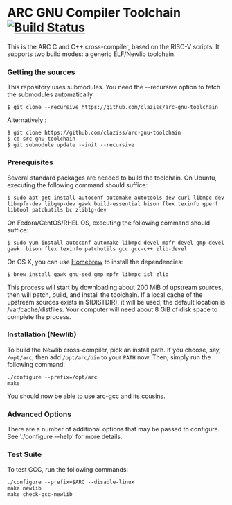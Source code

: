 ARC GNU Compiler Toolchain [![Build Status](https://travis-ci.org/claziss/arc-gnu-toolchain.svg?branch=master)](https://travis-ci.org/claziss/arc-gnu-toolchain)
=============================

This is the ARC C and C++ cross-compiler, based on the RISC-V scripts. It supports two build modes: a generic ELF/Newlib toolchain.

###  Getting the sources

This repository uses submodules. You need the --recursive option to fetch the submodules automatically

    $ git clone --recursive https://github.com/claziss/arc-gnu-toolchain

Alternatively :

    $ git clone https://github.com/claziss/arc-gnu-toolchain
    $ cd src-gnu-toolchain
    $ git submodule update --init --recursive



### Prerequisites

Several standard packages are needed to build the toolchain.  On Ubuntu,
executing the following command should suffice:

    $ sudo apt-get install autoconf automake autotools-dev curl libmpc-dev libmpfr-dev libgmp-dev gawk build-essential bison flex texinfo gperf libtool patchutils bc zlib1g-dev

On Fedora/CentOS/RHEL OS, executing the following command should suffice:

    $ sudo yum install autoconf automake libmpc-devel mpfr-devel gmp-devel gawk  bison flex texinfo patchutils gcc gcc-c++ zlib-devel

On OS X, you can use [Homebrew](http://brew.sh) to install the dependencies:

    $ brew install gawk gnu-sed gmp mpfr libmpc isl zlib

This process will start by downloading about 200 MiB of upstream sources, then
will patch, build, and install the toolchain.  If a local cache of the
upstream sources exists in $(DISTDIR), it will be used; the default location
is /var/cache/distfiles.  Your computer will need about 8 GiB of disk space to
complete the process.

### Installation (Newlib)

To build the Newlib cross-compiler, pick an install path.  If you choose,
say, `/opt/arc`, then add `/opt/arc/bin` to your `PATH` now.  Then, simply
run the following command:

    ./configure --prefix=/opt/arc
    make

You should now be able to use arc-gcc and its cousins.

### Advanced Options

There are a number of additional options that may be passed to
configure.  See './configure --help' for more details.

### Test Suite

To test GCC, run the following commands:

    ./configure --prefix=$ARC --disable-linux
    make newlib
    make check-gcc-newlib
